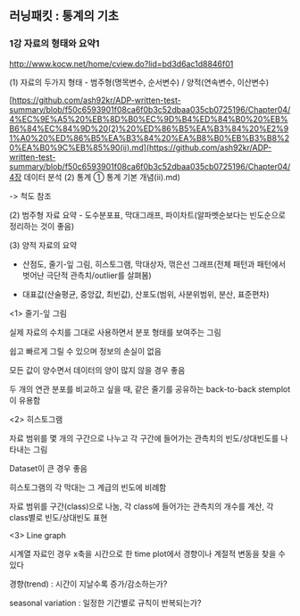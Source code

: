 ## 러닝패킷 : 통계의 기초





### 1강 자료의 형태와 요약1

http://www.kocw.net/home/cview.do?lid=bd3d6ac1d8846f01



(1) 자료의 두가지 형태 - 범주형(명목변수, 순서변수) / 양적(연속변수, 이산변수)



[https://github.com/ash92kr/ADP-written-test-summary/blob/f50c6593901f08ca6f0b3c52dbaa035cb0725196/Chapter04/4%EC%9E%A5%20%EB%8D%B0%EC%9D%B4%ED%84%B0%20%EB%B6%84%EC%84%9D%20(2)%20%ED%86%B5%EA%B3%84%20%E2%91%A0%20%ED%86%B5%EA%B3%84%20%EA%B8%B0%EB%B3%B8%20%EA%B0%9C%EB%85%90(ii).md](https://github.com/ash92kr/ADP-written-test-summary/blob/f50c6593901f08ca6f0b3c52dbaa035cb0725196/Chapter04/4장 데이터 분석 (2) 통계 ① 통계 기본 개념(ii).md) 

-> 척도 참조



(2) 범주형 자료 요약 - 도수분포표, 막대그래프, 파이차트(알파벳순보다는 빈도순으로 정리하는 것이 좋음)



(3) 양적 자료의 요약

- 산점도, 줄기-잎 그림, 히스토그램, 막대상자, 꺾은선 그래프(전체 패턴과 패턴에서 벗어난 극단적 관측치/outlier를 살펴봄)

* 대표값(산술평균, 중앙값, 최빈값), 산포도(범위, 사분위범위, 분산, 표준편차)



<1> 줄기-잎 그림

실제 자료의 수치를 그대로 사용하면서 분포 형태를 보여주는 그림

쉽고 빠르게 그릴 수 있으며 정보의 손실이 없음

모든 값이 양수면서 데이터의 양이 많지 않을 경우 좋음

두 개의 연관 분포를 비교하고 싶을 때, 같은 줄기를 공유하는 back-to-back stemplot이 유용함



<2> 히스토그램

자료 범위를 몇 개의 구간으로 나누고 각 구간에 들어가는 관측치의 빈도/상대빈도를 나타내는 그림

Dataset이 큰 경우 좋음

히스토그램의 각 막대는 그 계급의 빈도에 비례함

자료 범위를 구간(class)으로 나눔, 각 class에 들어가는 관측치의 개수를 계산, 각 class별로 빈도/상대빈도 표현



<3> Line graph

시계열 자료인 경우 x축을 시간으로 한 time plot에서 경향이나 계절적 변동을 찾을 수 있다

경향(trend) : 시간이 지날수록 증가/감소하는가?

seasonal variation : 일정한 기간별로 규칙이 반복되는가?
